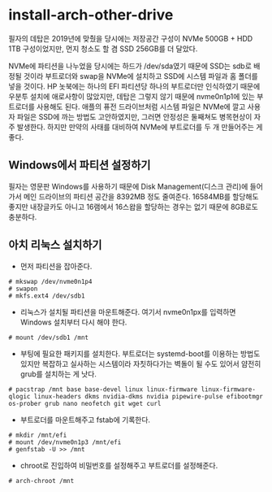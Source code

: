 # install-arch-other-drive

필자의 데탑은 2019년에 맞췄을 당시에는 저장공간 구성이 NVMe 500GB + HDD 1TB 구성이었지만, 먼지 청소도 할 겸 SSD 256GB를 더 달았다.

NVMe에 파티션을 나누었을 당시에는 하드가 /dev/sda였기 때문에 SSD는 sdb로 배정될 것이라 부트로더와 swap을 NVMe에 설치하고 SSD에 시스템 파일과 홈 폴더를 넣을 것이다. HP 놋북에는 하나의 EFI 파티션당 하나의 부트로더만 인식하였기 때문에 우분투 설치에 애로사항이 많았지만, 데탑은 그렇지 않기 때문에 nvme0n1p1에 있는 부트로더를 사용해도 된다. 애플의 퓨전 드라이브처럼 시스템 파일은 NVMe에 깔고 사용자 파일은 SSD에 까는 방법도 고안하였지만, 그러면 안정성은 둘째쳐도 병목현상이 자주 발생한다. 하지만 만약의 사태를 대비하여 NVMe에 부트로더를 두 개 만들어주는 게 좋다.

## Windows에서 파티션 설정하기

필자는 영문판 Windows를 사용하기 때문에 Disk Management(디스크 관리)에 들어가서 메인 드라이브의 파티션 공간을 8392MB 정도 줄여준다. 16584MB를 할당해도 좋지만 내장글카도 아니고 16램에서 16스왑을 할당하는 경우는 없기 때문에 8GB로도 충분하다.

## 아치 리눅스 설치하기

* 먼저 파티션을 잡아준다.

```
# mkswap /dev/nvme0n1p4
# swapon
# mkfs.ext4 /dev/sdb1
```

* 리눅스가 설치될 파티션을 마운트해준다. 여기서 nvme0n1px를 입력하면 Windows 설치부터 다시 해야 한다.

```
# mount /dev/sdb1 /mnt
```

* 부팅에 필요한 패키지를 설치한다. 부트로더는 systemd-boot를 이용하는 방법도 있지만 복잡하고 실사하는 시스템이라 자칫하다가는 벽돌이 될 수도 있어서 얌전히 grub를 설치하는 게 낫다.

```
# pacstrap /mnt base base-devel linux linux-firmware linux-firmware-qlogic linux-headers dkms nvidia-dkms nvidia pipewire-pulse efibootmgr os-prober grub nano neofetch git wget curl
```

* 부트로더를 마운트해주고 fstab에 기록한다.
```
# mkdir /mnt/efi
# mount /dev/nvme0n1p3 /mnt/efi
# genfstab -U >> /mnt
```

* chroot로 진입하여 비밀번호를 설정해주고 부트로더를 설정해준다.

```
# arch-chroot /mnt
```
